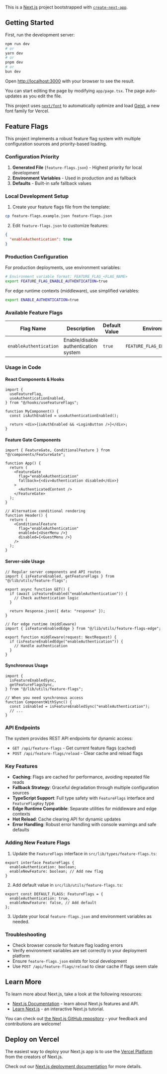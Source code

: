 This is a [Next.js](https://nextjs.org) project bootstrapped with [`create-next-app`](https://nextjs.org/docs/app/api-reference/cli/create-next-app).

## Getting Started

First, run the development server:

```bash
npm run dev
# or
yarn dev
# or
pnpm dev
# or
bun dev
```

Open [http://localhost:3000](http://localhost:3000) with your browser to see the result.

You can start editing the page by modifying `app/page.tsx`. The page auto-updates as you edit the file.

This project uses [`next/font`](https://nextjs.org/docs/app/building-your-application/optimizing/fonts) to automatically optimize and load [Geist](https://vercel.com/font), a new font family for Vercel.

## Feature Flags

This project implements a robust feature flag system with multiple configuration sources and priority-based loading.

### Configuration Priority

1. **Generated File** (`feature-flags.json`) - Highest priority for local development
2. **Environment Variables** - Used in production and as fallback
3. **Defaults** - Built-in safe fallback values

### Local Development Setup

1. Create your feature flags file from the template:

```bash
cp feature-flags.example.json feature-flags.json
```

2. Edit `feature-flags.json` to customize features:

```json
{
  "enableAuthentication": true
}
```

### Production Configuration

For production deployments, use environment variables:

```bash
# Environment variable format: FEATURE_FLAG_<FLAG_NAME>
export FEATURE_FLAG_ENABLE_AUTHENTICATION=true
```

For edge runtime contexts (middleware), use simplified variables:

```bash
export ENABLE_AUTHENTICATION=true
```

### Available Feature Flags

| Flag Name              | Description                          | Default Value | Environment Variable                 |
| ---------------------- | ------------------------------------ | ------------- | ------------------------------------ |
| `enableAuthentication` | Enable/disable authentication system | `true`        | `FEATURE_FLAG_ENABLE_AUTHENTICATION` |

### Usage in Code

#### React Components & Hooks

```tsx
import {
  useFeatureFlag,
  useAuthenticationEnabled,
} from "@/hooks/useFeatureFlags";

function MyComponent() {
  const isAuthEnabled = useAuthenticationEnabled();

  return <div>{isAuthEnabled && <LoginButton />}</div>;
}
```

#### Feature Gate Components

```tsx
import { FeatureGate, ConditionalFeature } from "@/components/FeatureGate";

function App() {
  return (
    <FeatureGate
      flag="enableAuthentication"
      fallback={<div>Authentication disabled</div>}
    >
      <AuthenticatedContent />
    </FeatureGate>
  );
}

// Alternative conditional rendering
function Header() {
  return (
    <ConditionalFeature
      flag="enableAuthentication"
      enabled={<UserMenu />}
      disabled={<GuestMenu />}
    />
  );
}
```

#### Server-side Usage

```tsx
// Regular server components and API routes
import { isFeatureEnabled, getFeatureFlags } from "@/lib/utils/feature-flags";

export async function GET() {
  if (await isFeatureEnabled("enableAuthentication")) {
    // Check authentication logic
  }

  return Response.json({ data: "response" });
}

// For edge runtime (middleware)
import { isFeatureEnabledEdge } from "@/lib/utils/feature-flags-edge";

export function middleware(request: NextRequest) {
  if (isFeatureEnabledEdge("enableAuthentication")) {
    // Handle authentication
  }
}
```

#### Synchronous Usage

```tsx
import {
  isFeatureEnabledSync,
  getFeatureFlagsSync,
} from "@/lib/utils/feature-flags";

// When you need synchronous access
function ComponentWithSync() {
  const isEnabled = isFeatureEnabledSync("enableAuthentication");
  // ...
}
```

### API Endpoints

The system provides REST API endpoints for dynamic access:

- `GET /api/feature-flags` - Get current feature flags (cached)
- `POST /api/feature-flags/reload` - Clear cache and reload flags

### Key Features

- **Caching**: Flags are cached for performance, avoiding repeated file reads
- **Fallback Strategy**: Graceful degradation through multiple configuration sources
- **TypeScript Support**: Full type safety with `FeatureFlags` interface and `FeatureFlagKey` type
- **Edge Runtime Compatible**: Separate utilities for middleware and edge contexts
- **Hot Reload**: Cache clearing API for dynamic updates
- **Error Handling**: Robust error handling with console warnings and safe defaults

### Adding New Feature Flags

1. Update the `FeatureFlags` interface in `src/lib/types/feature-flags.ts`:

```tsx
export interface FeatureFlags {
  enableAuthentication: boolean;
  enableNewFeature: boolean; // Add new flag
}
```

2. Add default value in `src/lib/utils/feature-flags.ts`:

```tsx
export const DEFAULT_FLAGS: FeatureFlags = {
  enableAuthentication: true,
  enableNewFeature: false, // Add default
};
```

3. Update your local `feature-flags.json` and environment variables as needed.

### Troubleshooting

- Check browser console for feature flag loading errors
- Verify environment variables are set correctly in your deployment platform
- Ensure `feature-flags.json` exists for local development
- Use `POST /api/feature-flags/reload` to clear cache if flags seem stale

## Learn More

To learn more about Next.js, take a look at the following resources:

- [Next.js Documentation](https://nextjs.org/docs) - learn about Next.js features and API.
- [Learn Next.js](https://nextjs.org/learn) - an interactive Next.js tutorial.

You can check out [the Next.js GitHub repository](https://github.com/vercel/next.js) - your feedback and contributions are welcome!

## Deploy on Vercel

The easiest way to deploy your Next.js app is to use the [Vercel Platform](https://vercel.com/new?utm_medium=default-template&filter=next.js&utm_source=create-next-app&utm_campaign=create-next-app-readme) from the creators of Next.js.

Check out our [Next.js deployment documentation](https://nextjs.org/docs/app/building-your-application/deploying) for more details.

